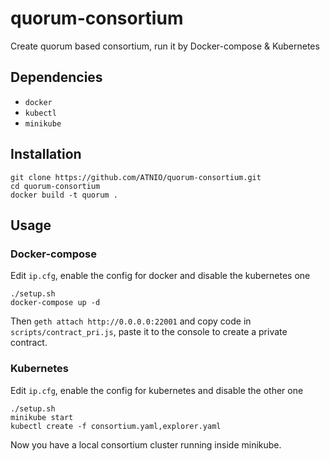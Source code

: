 # quorum-consortium
Create quorum based consortium, run it by Docker-compose & Kubernetes

## Dependencies
* `docker`
* `kubectl`
* `minikube`

## Installation
~~~shell
git clone https://github.com/ATNIO/quorum-consortium.git
cd quorum-consortium
docker build -t quorum .
~~~

## Usage

### Docker-compose
Edit `ip.cfg`, enable the config for docker and disable the kubernetes one
~~~shell
./setup.sh
docker-compose up -d
~~~
Then `geth attach http://0.0.0.0:22001` and copy code in `scripts/contract_pri.js`, paste it to the console to create a private contract.

### Kubernetes
Edit `ip.cfg`, enable the config for kubernetes and disable the other one
~~~shell
./setup.sh
minikube start
kubectl create -f consortium.yaml,explorer.yaml
~~~
Now you have a local consortium cluster running inside minikube.

